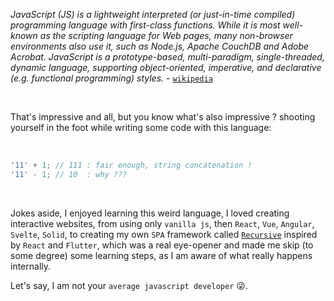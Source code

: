 _JavaScript (JS) is a lightweight interpreted (or just-in-time compiled) programming language with first-class functions. While it is most well-known as the scripting language for Web pages, many non-browser environments also use it, such as Node.js, Apache CouchDB and Adobe Acrobat. JavaScript is a prototype-based, multi-paradigm, single-threaded, dynamic language, supporting object-oriented, imperative, and declarative (e.g. functional programming) styles._ - [`wikipedia`](https://en.wikipedia.org/wiki/JavaScript)

<br/>

That's impressive and all, but you know what's also impressive ? shooting yourself in the foot while writing some code with this language:

<br/>

```js
'11' + 1; // 111 : fair enough, string concatenation !
'11' - 1; // 10  : why ???
```

<br/>

Jokes aside, I enjoyed learning this weird language, I loved creating interactive websites, from using only `vanilla js`, then `React`, `Vue`, `Angular`, `Svelte`, `Solid`, to creating my own `SPA` framework called [`Recursive`](https://github.com/RiadhAdrani/recursive) inspired by `React` and `Flutter`, which was a real eye-opener and made me skip (to some degree) some learning steps, as I am aware of what really happens internally.

Let's say, I am not your `average javascript developer` 😜.
